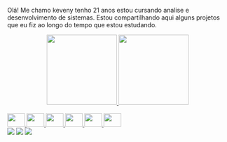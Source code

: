 Olá! Me chamo keveny tenho 21 anos estou cursando analise e desenvolvimento de sistemas.
Estou compartilhando aqui alguns projetos que eu fiz ao longo do tempo que estou estudando.

<!--
**KevenyLima/kevenylima** is a ✨ _special_ ✨ repository because its `README.md` (this file) appears on your GitHub profile.

Here are some ideas to get you started:

- 🔭 I’m currently working on ...
- 🌱 I’m currently learning ...
- 👯 I’m looking to collaborate on ...
- 🤔 I’m looking for help with ...
- 💬 Ask me about ...
- 📫 How to reach me: ...
- 😄 Pronouns: ...
- ⚡ Fun fact: ...
-->
<div align="center">
  <a href="https://github.com/KevenyLima">
  <img height="160em" src="https://github-readme-stats.vercel.app/api?username=KevenyLima&show_icons=true&theme=dracula&include_all_commits=true&count_private=true"/>
  <img height="160em" src="https://github-readme-stats.vercel.app/api/top-langs/?username=KevenyLima&layout=compact&langs_count=7&theme=dracula"/>
</div>

  </div>
<div style="display: inline_block"><br>
  <img src="https://cdn.jsdelivr.net/gh/devicons/devicon/icons/c/c-original.svg" height="30" width="40"/>
  <img src="https://cdn.jsdelivr.net/gh/devicons/devicon/icons/csharp/csharp-original.svg"height="30" width="40"/>
  <img src="https://cdn.jsdelivr.net/gh/devicons/devicon/icons/html5/html5-original.svg"height="30" width="40" />
  <img src="https://cdn.jsdelivr.net/gh/devicons/devicon/icons/css3/css3-original.svg" height="30" width="40" />
  <img src="https://cdn.jsdelivr.net/gh/devicons/devicon/icons/javascript/javascript-original.svg"height="30" width="40" />
  <img src="https://cdn.jsdelivr.net/gh/devicons/devicon/icons/nodejs/nodejs-original.svg" height="30" width="40"/>
</div>

<div> 
  <a href = "mailto:keveny02@gmail.com"><img src="https://img.shields.io/badge/Gmail-D14836?style=for-the-badge&logo=gmail&logoColor=white" target="_blank"></a>
  <a href="https://www.linkedin.com/in/keveny-lima-87213b207" target="_blank"><img src="https://img.shields.io/badge/-LinkedIn-%230077B5?style=for-the-badge&logo=linkedin&logoColor=white" target="_blank"></a>
  <a href="https://api.whatsapp.com/send?phone=5585986145119&text=sua%20mensagem" target="_blank"><img src="https://img.shields.io/badge/WhatsApp-25D366?style=for-the-badge&logo=whatsapp&logoColor=white" target="_blank"></a>
  
